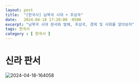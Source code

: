 ```yaml
---
layout: post
title:  "[한국사] 남북국 시대 + 후삼국"
date:   2024-04-18 17:20:00 -0500
excerpt: "남북국 시대 판서와 발해, 후삼국, 경제 및 사회를 알아보자"
tags: 한국사
category : [ 한국사 ]
---
```


# 신라 판서

<img src="https://i.ibb.co/3f3rBgJ/2024-04-18-164058.png" alt="2024-04-18-164058" border="0">



